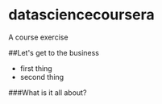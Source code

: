 # datasciencecoursera
A course exercise

##Let's get to the business
* first thing
* second thing

###What is it all about?
